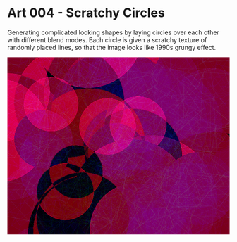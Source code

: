 # Art 004 - Scratchy Circles
   Generating complicated looking shapes by laying circles over each other with different blend modes.  Each circle is given a scratchy texture of randomly placed lines, so that the image looks like 1990s grungy effect. 

![Screenshot of the Sketch, a set of circles filled with a scretchy looking texture, then layed over each other with different color blends](https://github.com/loyalj/processing-sketches/blob/master/art_004/screenshot.png?raw=true "art_004 Screenshot")

